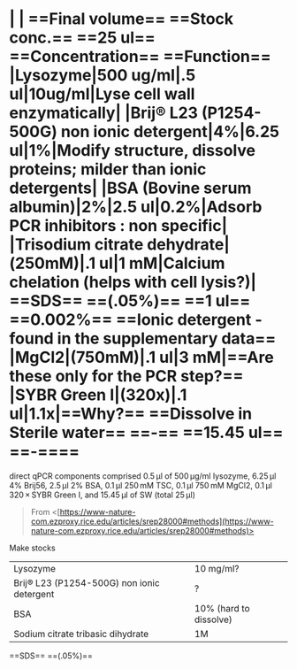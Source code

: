 |
|
==Final volume== ==Stock conc.== ==25 ul== ==Concentration== ==Function==
|Lysozyme|500 ug/ml|.5 ul|10ug/ml|Lyse cell wall enzymatically|
|Brij® L23 (P1254-500G) non ionic detergent|4%|6.25 ul|1%|Modify structure, dissolve proteins; milder than ionic detergents|
|BSA (Bovine serum albumin)|2%|2.5 ul|0.2%|Adsorb PCR inhibitors : non specific|
|Trisodium citrate dehydrate|(250mM)|.1 ul|1 mM|Calcium chelation (helps with cell lysis?)|
==SDS== ==(.05%)== ==1 ul== ==0.002%== ==Ionic detergent - found in the supplementary data==
|MgCl2|(750mM)|.1 ul|3 mM|==Are these only for the PCR step?==
|SYBR Green I|(320x)|.1 ul|1.1x|==Why?==
==Dissolve in Sterile water== ==-== ==15.45 ul== ==-====  
==
    
direct qPCR components comprised 0.5 μl of 500 μg/ml lysozyme, 6.25 μl 4% Brij56, 2.5 μl 2% BSA, 0.1 μl 250 mM TSC, 0.1 μl 750 mM MgCl2, 0.1 μl 320 × SYBR Green I, and 15.45 μl of SW (total 25 μl)
 > From <[https://www-nature-com.ezproxy.rice.edu/articles/srep28000#methods](https://www-nature-com.ezproxy.rice.edu/articles/srep28000#methods)>     

Make stocks

|   |   |
|---|---|
|Lysozyme|10 mg/ml?|
|Brij® L23 (P1254-500G) non ionic detergent|?|
|BSA|10% (hard to dissolve)|
|Sodium citrate tribasic dihydrate|1M|
==SDS== ==(.05%)==